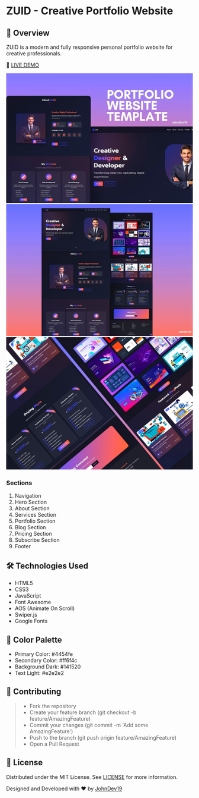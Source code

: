 # ZUID - Creative Portfolio Website

## 🌟 Overview
ZUID is a modern and fully responsive personal portfolio website for creative professionals.

📌 [LIVE DEMO](https://johndev19.github.io/Zuid/)

![Poster1](poster1.jpg)
![Poster1](poster2.jpg)
![Poster1](poster3.jpg)

### Sections
1. Navigation
2. Hero Section
3. About Section
4. Services Section
5. Portfolio Section
6. Blog Section
7. Pricing Section
8. Subscribe Section
9. Footer

## 🛠 Technologies Used
- HTML5
- CSS3
- JavaScript
- Font Awesome
- AOS (Animate On Scroll)
- Swiper.js
- Google Fonts

## 🌈 Color Palette
- Primary Color: #4454fe
- Secondary Color: #ff6f4c
- Background Dark: #141520
- Text Light: #e2e2e2

## 🤝 Contributing
> - Fork the repository
> - Create your feature branch (git checkout -b feature/AmazingFeature)
> - Commit your changes (git commit -m 'Add some AmazingFeature')
> - Push to the branch (git push origin feature/AmazingFeature)
> - Open a Pull Request

## 📄 License
Distributed under the MIT License. See [LICENSE](LICENSE) for more information.

Designed and Developed with ❤️ by [JohnDev19](https://www.facebook.com/profile.php?id=61551205372198)
